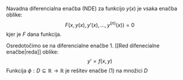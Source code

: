 Navadna diferencialna enačba (NDE) za funkcijo $y(x)$ je vsaka enačba oblike:
$$F(x,y(x),y'(x),\dots,y^{(n)}(x))=0$$
kjer je $F$ dana funkcija.

Osredotočimo se na diferencialne enačbe 1. [[Red difenecialne enačbe|reda]] oblike:
$$y'=f(x,y)$$
Funkcija $\phi:D\subseteq\mathbb{R}\to\mathbb{R}$  je rešitev enačbe (1) na množici $D$